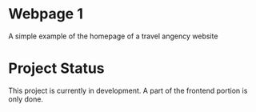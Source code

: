 # Webpage 1
A simple example of the homepage of a travel angency website

# Project Status
This project is currently in development. A part of the frontend portion is only done.
